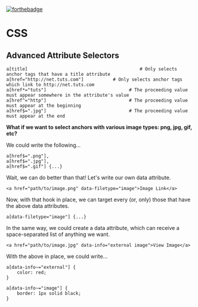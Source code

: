 [![forthebadge](http://forthebadge.com/images/badges/uses-css.svg)](http://forthebadge.com)

# CSS



## Advanced Attribute Selectors

```
a[title] 								          # Only selects anchor tags that have a title attribute
a[href="http://net.tuts.com"]			# Only selects anchor tags which link to http://net.tuts.com
a[href*="tuts"]							      # The proceeding value must appear somewhere in the attribute's value
a[href^="http"]							      # The proceeding value must appear at the beginning
a[href$=".jpg"]							      # The proceeding value must appear at the end

```

**What if we want to select anchors with various image types: png, jpg, gif, etc?**

We could write the following...

```
a[href$=".png"],
a[href$=".jpg"],
a[href$=".gif"] {...}
```
Wait, we can do better than that! Let's write our own data attribute.

```
<a href="path/to/image.png" data-filetype="image">Image Link</a>
```
Now, with that hook in place, we can target every (or, only) those that have the above data attributes.

```
a[data-filetype="image"] {...}
```

In the same way, we could create a data attribute, which can receive a space-separated list of anything we want.

```
<a href="path/to/image.jpg" data-info="external image">View Image</a>
```
With the above in place, we could write...

```
a[data-info~="external"] {
	color: red;
}

a[data-info~="image"] {
	border: 1px solid black;
}
```